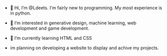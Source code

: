 - 👋 Hi, I’m @Ldeets. I'm fairly new to programming. My most experience is in python. 
- 👀 I’m interested in generative design, machine learning, web development and game development.
- 🌱 I’m currently learning HTML and CSS

- im planning on developing a website to display and achive my projects.

